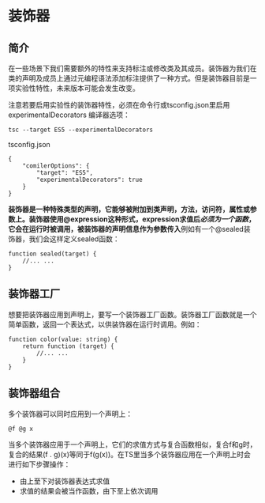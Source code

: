 # 装饰器


## 简介
在一些场景下我们需要额外的特性来支持标注或修改类及其成员。装饰器为我们在类的声明及成员上通过元编程语法添加标注提供了一种方式。但是装饰器目前是一项实验性特性，未来版本可能会发生改变。

注意若要启用实验性的装饰器特性，必须在命令行或tsconfig.json里启用experimentalDecorators 编译器选项：
```
tsc --target ES5 --experimentalDecorators
```
tsconfig.json
```TS
{
    "comilerOptions": {
        "target": "ES5",
        "experimentalDecorators": true
    }
}
```
**装饰器是一种特殊类型的声明，它能够被附加到类声明，方法，访问符，属性或参数上。装饰器使用@expression这种形式，expression求值后*必须为一个函数*，它会在运行时被调用，被装饰器的声明信息作为参数传入**例如有一个@sealed装饰器，我们会这样定义sealed函数：
```TS
function sealed(target) {
    //... ...
}
```

## 装饰器工厂
想要把装饰器应用到声明上，要写一个装饰器工厂函数。装饰器工厂函数就是一个简单函数，返回一个表达式，以供装饰器在运行时调用。例如：
```TS
function color(value: string) {
    return function (target) {
        //... ...
    }
}
```
## 装饰器组合
多个装饰器可以同时应用到一个声明上：
```TS
@f @g x
```
当多个装饰器应用于一个声明上，它们的求值方式与复合函数相似，复合f和g时，复合的结果(f . g)(x)等同于f(g(x))。在TS里当多个装饰器应用在一个声明上时会进行如下步骤操作：
+ 由上至下对装饰器表达式求值
+ 求值的结果会被当作函数，由下至上依次调用